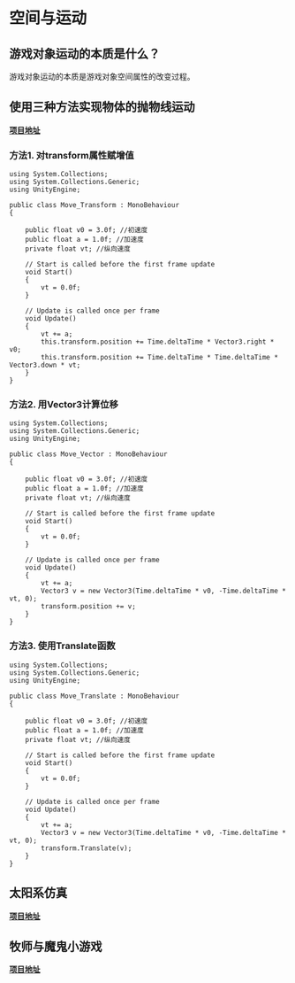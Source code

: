 # 空间与运动

##  游戏对象运动的本质是什么？

游戏对象运动的本质是游戏对象空间属性的改变过程。

## 使用三种方法实现物体的抛物线运动

[**项目地址**](/hw3/transform_script/)

### 方法1. 对transform属性赋增值
```Csharp
using System.Collections;
using System.Collections.Generic;
using UnityEngine;

public class Move_Transform : MonoBehaviour
{

    public float v0 = 3.0f; //初速度
    public float a = 1.0f; //加速度
    private float vt; //纵向速度

    // Start is called before the first frame update
    void Start()
    {
        vt = 0.0f;
    }

    // Update is called once per frame
    void Update()
    {
        vt += a;
        this.transform.position += Time.deltaTime * Vector3.right * v0;
        this.transform.position += Time.deltaTime * Time.deltaTime * Vector3.down * vt;
    }
}
```

### 方法2. 用Vector3计算位移
```Csharp
using System.Collections;
using System.Collections.Generic;
using UnityEngine;

public class Move_Vector : MonoBehaviour
{

    public float v0 = 3.0f; //初速度
    public float a = 1.0f; //加速度
    private float vt; //纵向速度

    // Start is called before the first frame update
    void Start()
    {
        vt = 0.0f;
    }

    // Update is called once per frame
    void Update()
    {
        vt += a;
        Vector3 v = new Vector3(Time.deltaTime * v0, -Time.deltaTime * vt, 0);
        transform.position += v;
    }
}
```

### 方法3. 使用Translate函数
```Csharp
using System.Collections;
using System.Collections.Generic;
using UnityEngine;

public class Move_Translate : MonoBehaviour
{

    public float v0 = 3.0f; //初速度
    public float a = 1.0f; //加速度
    private float vt; //纵向速度

    // Start is called before the first frame update
    void Start()
    {
        vt = 0.0f;
    }

    // Update is called once per frame
    void Update()
    {
        vt += a;
        Vector3 v = new Vector3(Time.deltaTime * v0, -Time.deltaTime * vt, 0);
        transform.Translate(v);
    }
}

```

## 太阳系仿真

[**项目地址**](/hw3/solar_system/)

## 牧师与魔鬼小游戏

[**项目地址**](/hw3/priest_and_devil/)